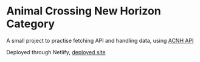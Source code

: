 # Animal Crossing New Horizon Category

A small project to practise fetching API and handling data, using [ACNH API](http://acnhapi.com/)

Deployed through Netlify, [deployed site](https://acnh-2021.netlify.app/)
